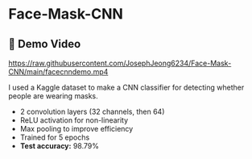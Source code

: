 # Face-Mask-CNN

## 🎥 Demo Video

https://raw.githubusercontent.com/JosephJeong6234/Face-Mask-CNN/main/facecnndemo.mp4

I used a Kaggle dataset to make a CNN classifier for detecting whether people are wearing masks.

- 2 convolution layers (32 channels, then 64)
- ReLU activation for non-linearity
- Max pooling to improve efficiency
- Trained for 5 epochs
- **Test accuracy:** 98.79%


